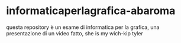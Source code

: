# informaticaperlagrafica-abaroma
questa repository è un esame di informatica per la grafica, una presentazione di un video fatto, she is my wich-kip tyler
